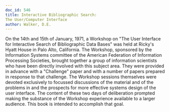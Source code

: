 ```yaml
---
doc_id: 546
title: Interactive Bibliographic Search:
The User/Computer Interface
author: Walker, D.E.
---
```


On the 14th and 15th of January, 1971, a Workshop on "The User
Interface for Interactive Search of Bibliographic Data Bases" was held at
Ricky's Hyatt House in Palo Alto, California.  The Workshop, sponsored by
the Information Systems committee of the American Federation of
Information Processing Societies, brought together a group of information
scientists who have been directly involved with this subject area.  They were
provided in advance with a "Challenge" paper and with a number of papers
prepared in response to that challenge.  The Workshop sessions themselves
were devoted exclusively to focussed discussions of the material and of the
problems in and the prospects for more effective systems design of the user
interface.  The content of these two days of deliberation prompted making
the substance of the Workshop experience available to a larger audience.
This book is intended to accomplish that goal.